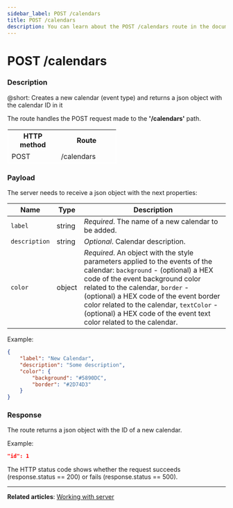 ```yaml
---
sidebar_label: POST /calendars
title: POST /calendars
description: You can learn about the POST /calendars route in the documentation of the DHTMLX JavaScript Event Calendar library. Browse developer guides and API reference, try out code examples and live demos, and download a free 30-day evaluation version of DHTMLX Event Calendar.
---
```


# POST /calendars

### Description

@short: Creates a new calendar (event type) and returns a json object with the calendar ID in it

The route handles the POST request made to the **'/calendars'** path.

<table style="border: 1px solid white; border-collapse: collapse; width:50%">
<thead style="border: 1px solid white; border-collapse: collapse;">
<th style="width:25%">HTTP method</th>
<th style="width:25%">Route</th>
</thead>
<tbody style="border: 1px solid white; border-collapse: collapse">
<tr>
<td>POST</td>
<td>/calendars</td>
</tr>
</tbody>
</table>

### Payload

The server needs to receive a json object with the next properties:

| Name       | Type        | Description |
| ----------- | ----------- | ----------- |
| `label`       |  string  | *Required*. The name of a new calendar to be added.|
| `description`       |  string  | *Optional*. Calendar description.|
| `color`       | object | *Required*. An object with the style parameters applied to the events of the calendar: `background` - (optional) a HEX code of the event background color related to the calendar, `border` - (optional) a HEX code of the event border color related to the calendar, `textColor` - (optional) a HEX code of the event text color related to the calendar.|

Example:

~~~json
{
    "label": "New Calendar",
    "description": "Some description",
    "color": {
        "background": "#5890DC",
        "border": "#2D74D3"
    }
}
~~~

### Response

The route returns a json object with the ID of a new calendar.

Example:

~~~json
"id": 1
~~~

 The HTTP status code shows whether the request succeeds (response.status == 200) or fails (response.status == 500).

---

**Related articles**: [Working with server](guides/working_with_server.md)
